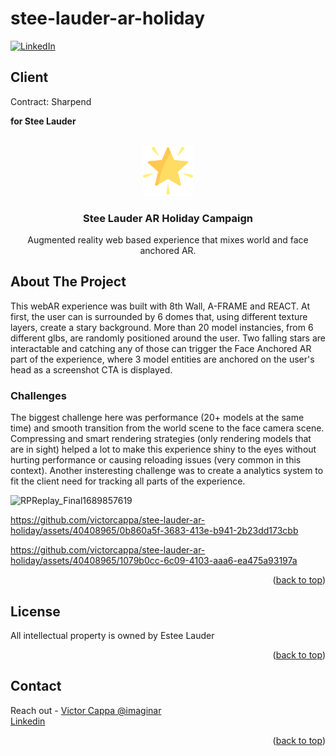# stee-lauder-ar-holiday

<div id="top"></div>

[![LinkedIn][linkedin-shield]][linkedin-url]

<h2>Client</h2>
<p>Contract: Sharpend</p>
<p><b>for Stee Lauder</b></p>


<!-- PROJECT LOGO -->
 

<br />
<div align="center">
  <a href="https://github.com/victorcappa/stee-lauder-ar-holiday">
    <img src="logo.png" alt="Logo" width="80" height="80">
  </a>

<h3 align="center">Stee Lauder AR Holiday Campaign</h3>

  <p align="center">
Augmented reality web based experience that mixes world and face anchored AR.
  </p>
 
</div>



<!-- ABOUT THE PROJECT -->
## About The Project

 
<p align="left">
 <p> This webAR experience was built with 8th Wall, A-FRAME and REACT. At first, the user can is surrounded by 6 domes that, using different texture layers, create a stary background. More than 20 model instancies, from 6 different glbs, are randomly positioned around the user. Two falling stars are interactable and catching any of those can trigger the Face Anchored AR part of the experience, where 3 model entities are anchored on the user's head as a screenshot CTA is displayed.</p>
 
  <h3>Challenges</h3
   <p>
The biggest challenge here was performance (20+ models at the same time) and smooth transition from the world scene to the face camera scene. Compressing and smart rendering strategies (only rendering models that are in sight) helped a lot to make this experience shiny to the eyes without hurting performance or causing reloading issues (very common in this context). Another insteresting challenge was to create a analytics system to fit the client need for tracking all parts of the experience.
   </p>

  
 ![RPReplay_Final1689857619](https://github.com/victorcappa/stee-lauder-ar-holiday/assets/40408965/a5bdfbc2-bbaf-4881-9510-325eccf5e260)

 

https://github.com/victorcappa/stee-lauder-ar-holiday/assets/40408965/0b860a5f-3683-413e-b941-2b23dd173cbb



https://github.com/victorcappa/stee-lauder-ar-holiday/assets/40408965/1079b0cc-6c09-4103-aaa6-ea475a93197a


</p>


<p align="right">(<a href="#top">back to top</a>)</p>


<!-- LICENSE -->
## License

All intellectual property is owned by Estee Lauder

<p align="right">(<a href="#top">back to top</a>)</p>


<!-- CONTACT -->
## Contact

Reach out - <a href = "mailto: victorcappa@imaginar.dev">Victor Cappa @imaginar</a>
<br>
<a href="https://www.linkedin.com/in/victor-cappa-50839788/">Linkedin</a>

<p align="right">(<a href="#top">back to top</a>)</p>

[linkedin-shield]: https://img.shields.io/badge/-LinkedIn-black.svg?style=for-the-badge&logo=linkedin&colorB=555
[linkedin-url]: https://www.linkedin.com/in/victor-cappa-50839788/
